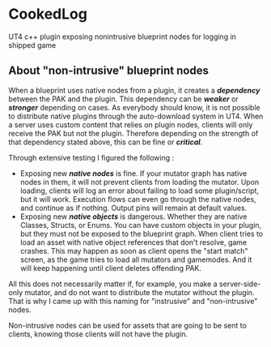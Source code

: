 # CookedLog
UT4 c++ plugin exposing nonintrusive blueprint nodes for logging in shipped game

## About "non-intrusive" blueprint nodes
When a blueprint uses native nodes from a plugin, it creates a ***dependency*** between the PAK and the plugin.
This dependency can be ***weaker*** or ***stronger*** depending on cases.
As everybody should know, it is not possible to distribute native plugins through the auto-download system in UT4.
When a server uses custom content that relies on plugin nodes, clients will only receive the PAK but not the plugin.
Therefore depending on the strength of that dependency stated above, this can be fine or ***critical***.

Through extensive testing I figured the following :
- Exposing new ***native nodes*** is fine. If your mutator graph has native nodes in them, it will not prevent clients from loading the mutator.
Upon loading, clients will log an error about failing to load some plugin/script, but it will work.
Execution flows can even go through the native nodes, and continue as if nothing. Output pins will remain at default values.
- Exposing new ***native objects*** is dangerous. Whether they are native Classes, Structs, or Enums.
You can have custom objects in your plugin, but they must not be exposed to the blueprint graph.
When client tries to load an asset with native object references that don't resolve, game crashes.
This may happen as soon as client opens the "start match" screen, as the game tries to load all mutators and gamemodes.
And it will keep happening until client deletes offending PAK.

All this does not necessarily matter if, for example, you make a server-side-only mutator, and do not want to distribute the mutator without the plugin.
That is why I came up with this naming for "instrusive" and "non-intrusive" nodes.

Non-intrusive nodes can be used for assets that are going to be sent to clients, knowing those clients will not have the plugin.
